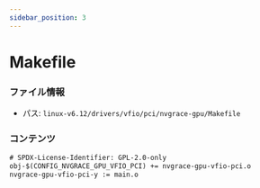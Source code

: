 ```yaml
---
sidebar_position: 3
---
```

# Makefile

### ファイル情報

- パス: `linux-v6.12/drivers/vfio/pci/nvgrace-gpu/Makefile`

### コンテンツ

```txt
# SPDX-License-Identifier: GPL-2.0-only
obj-$(CONFIG_NVGRACE_GPU_VFIO_PCI) += nvgrace-gpu-vfio-pci.o
nvgrace-gpu-vfio-pci-y := main.o

```
